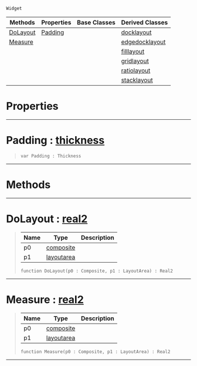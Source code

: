  `Widget`

|Methods|Properties|Base Classes|Derived Classes|
|---|---|---|---|
|[DoLayout](layout.md#dolayout-zilch-engine-doc)|[Padding](layout.md#padding-zilch-engine-docu)| |[docklayout](docklayout.md)|
|[Measure](layout.md#measure-zilch-engine-docu)| | |[edgedocklayout](edgedocklayout.md)|
| | | |[filllayout](filllayout.md)|
| | | |[gridlayout](gridlayout.md)|
| | | |[ratiolayout](ratiolayout.md)|
| | | |[stacklayout](stacklayout.md)|


 #  Properties


---  
 #  Padding : [thickness](thickness.md)

> 
> ```TS:Nada
> var Padding : Thickness


---  
 #  Methods


---  
 #  DoLayout : [real2](../nada_base_types/real2.md)

> 
> |Name|Type|Description|
> |---|---|---|
> |p0|[composite](composite.md)| |
> |p1|[layoutarea](layoutarea.md)| |
> ```TS:Nada
> function DoLayout(p0 : Composite, p1 : LayoutArea) : Real2
> ``` 


---  
 #  Measure : [real2](../nada_base_types/real2.md)

> 
> |Name|Type|Description|
> |---|---|---|
> |p0|[composite](composite.md)| |
> |p1|[layoutarea](layoutarea.md)| |
> ```TS:Nada
> function Measure(p0 : Composite, p1 : LayoutArea) : Real2
> ``` 


---  
 

 